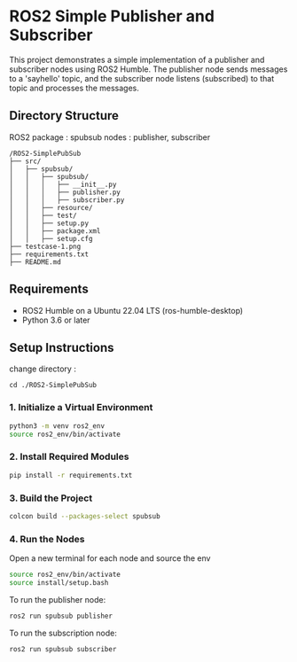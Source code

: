 # ROS2 Simple Publisher and Subscriber

This project demonstrates a simple implementation of a publisher and subscriber nodes using ROS2 Humble. The publisher node sends messages to a 'sayhello' topic, and the subscriber node listens (subscribed) to that topic and processes the messages.

## Directory Structure 

ROS2 package : spubsub
nodes : publisher, subscriber

```
/ROS2-SimplePubSub 
├── src/                       
│   ├── spubsub/             
│   │   ├── spubsub/        
│   │   │   ├── __init__.py   
│   │   │   ├── publisher.py   
│   │   │   ├── subscriber.py  
│   │   ├── resource/ 
│   │   ├── test/          
│   │   ├── setup.py           
│   │   ├── package.xml        
│   │   ├── setup.cfg          
├── testcase-1.png   
├── requirements.txt                 
├── README.md                              
```

## Requirements

- ROS2 Humble on a Ubuntu 22.04 LTS (ros-humble-desktop)
- Python 3.6 or later
 
## Setup Instructions

change directory :

```
cd ./ROS2-SimplePubSub
```

### 1. Initialize a Virtual Environment

```bash
python3 -m venv ros2_env
source ros2_env/bin/activate
```

### 2. Install Required Modules

```bash
pip install -r requirements.txt
```

### 3. Build the Project

```bash
colcon build --packages-select spubsub
```

### 4. Run the Nodes

Open a new terminal for each node and source the env

```bash
source ros2_env/bin/activate
source install/setup.bash
```

To run the publisher node:

```bash
ros2 run spubsub publisher
```

To run the subscription node:

```bash
ros2 run spubsub subscriber
```
